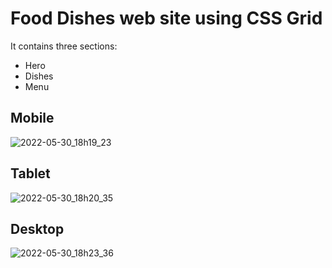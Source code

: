 # Food Dishes web site using CSS Grid

It contains three sections:
- Hero
- Dishes
- Menu

## Mobile
![2022-05-30_18h19_23](https://user-images.githubusercontent.com/13697123/171068072-c3e22f5c-d82a-44e4-977c-3bdfc75c4c31.png)

## Tablet
![2022-05-30_18h20_35](https://user-images.githubusercontent.com/13697123/171068098-03eb6272-5b13-4017-ad56-ec88d48d920d.png)

## Desktop 
![2022-05-30_18h23_36](https://user-images.githubusercontent.com/13697123/171068108-6ce0f538-04e0-418e-b1cf-b9c50018563c.png)
